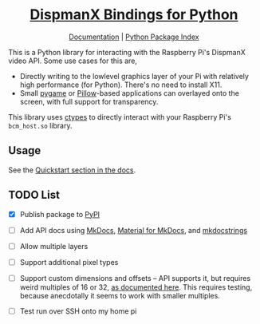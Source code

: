 <h1 align="center">
  <a href="https://dtcooper.github.io/python-dispmanx/">DispmanX Bindings for Python</a>
</h1>

<p align="center">
  <a href="https://dtcooper.github.io/python-dispmanx/">Documentation</a> |
  <a href="https://pypi.org/project/dispmanx/">Python Package Index</a>
</p>

This is a Python library for interacting with the Raspberry Pi's DispmanX video
API. Some use cases for this are,

  * Directly writing to the lowlevel graphics layer of your Pi with relatively
    high performance (for Python). There's no need to install X11.
  * Small [pygame][pygame] or [Pillow][pillow]-based applications can overlayed
    onto the screen, with full support for transparency.

This library uses [ctypes][ctypes] to directly interact with your Raspberry Pi's
`bcm_host.so` library.

## Usage

See the [Quickstart section in the docs][quickstart].

## TODO List

- [x] Publish package to [PyPI][pypi]
- [ ] Add API docs using [MkDocs][mkdocs], [Material for MkDocs][mkdocs-material],
    and [mkdocstrings][mkdocstrings]
- [ ] Allow multiple layers
- [ ] Support additional pixel types
- [ ] Support custom dimensions and offsets – API supports it, but requires weird
    multiples of 16 or 32, [as documented here](picamera-overlay-docs). This
    requires testing, because anecdotally it seems to work with smaller multiples.
- [ ] Test run over SSH onto my home pi


[ctypes]: https://docs.python.org/3/library/ctypes.html
[mkdocs-material]: https://squidfunk.github.io/mkdocs-material/
[mkdocs]: https://www.mkdocs.org/
[mkdocstrings]: https://mkdocstrings.github.io/
[picamera-overlay-docs]: https://picamera.readthedocs.io/en/release-1.13/api_renderers.html#picamera.PiOverlayRenderer
[pillow]: https://pillow.readthedocs.io/
[pygame]: https://www.pygame.org/docs/
[pypi]: https://pypi.org/
[quickstart]: https://dtcooper.github.io/python-dispmanx/#quickstart
